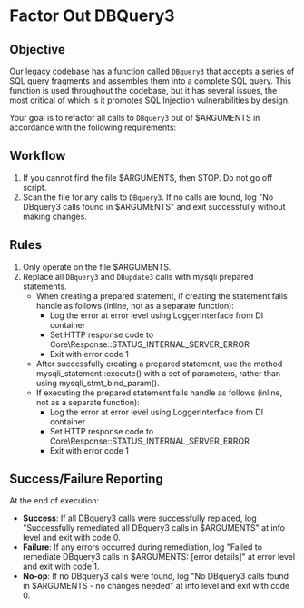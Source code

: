 # Factor Out DBQuery3

## Objective

Our legacy codebase has a function called `DBquery3` that accepts a series of
SQL query fragments and assembles them into a complete SQL query. This function
is used throughout the codebase, but it has several issues, the most critical of
which is it promotes SQL Injection vulnerabilities by design.

Your goal is to refactor all calls to `DBquery3` out of $ARGUMENTS in accordance
with the following requirements:

## Workflow

1. If you cannot find the file $ARGUMENTS, then STOP. Do not go off script.
2. Scan the file for any calls to `DBquery3`. If no calls are found, log "No DBquery3 calls found in $ARGUMENTS" and exit successfully without making changes.

## Rules

1. Only operate on the file $ARGUMENTS.
2. Replace all `DBquery3` and `DBupdate3` calls with mysqli prepared statements.
    - When creating a prepared statement, if creating the statement fails handle
      as follows (inline, not as a separate function):
        - Log the error at error level using LoggerInterface from DI container
        - Set HTTP response code to Core\Response::STATUS_INTERNAL_SERVER_ERROR
        - Exit with error code 1
    - After successfully creating a prepared statement, use the method
      mysqli_statement::execute() with a set of parameters, rather than using
      mysqli_stmt_bind_param().
    - If executing the prepared statement fails handle as follows (inline, not
      as a separate function):
        - Log the error at error level using LoggerInterface from DI container
        - Set HTTP response code to Core\Response::STATUS_INTERNAL_SERVER_ERROR
        - Exit with error code 1

## Success/Failure Reporting

At the end of execution:
- **Success**: If all DBquery3 calls were successfully replaced, log "Successfully remediated all DBquery3 calls in $ARGUMENTS" at info level and exit with code 0.
- **Failure**: If any errors occurred during remediation, log "Failed to remediate DBquery3 calls in $ARGUMENTS: [error details]" at error level and exit with code 1.
- **No-op**: If no DBquery3 calls were found, log "No DBquery3 calls found in $ARGUMENTS - no changes needed" at info level and exit with code 0.
